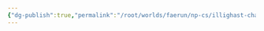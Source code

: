 ```yaml
---
{"dg-publish":true,"permalink":"/root/worlds/faerun/np-cs/illighast-chamnabar/","tags":["Faerun"]}
---
```


